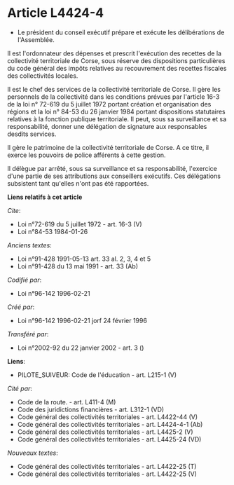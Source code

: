 # Article L4424-4

- Le président du conseil exécutif prépare et exécute les délibérations de l'Assemblée.

Il est l'ordonnateur des dépenses et prescrit l'exécution des recettes de la collectivité territoriale de Corse, sous réserve
des dispositions particulières du code général des impôts relatives au recouvrement des recettes fiscales des collectivités
locales.

Il est le chef des services de la collectivité territoriale de Corse. Il gère les personnels de la collectivité dans les
conditions prévues par l'article 16-3 de la loi n° 72-619 du 5 juillet 1972 portant création et organisation des régions et
la loi n° 84-53 du 26 janvier 1984 portant dispositions statutaires relatives à la fonction publique territoriale. Il peut,
sous sa surveillance et sa responsabilité, donner une délégation de signature aux responsables desdits services.

Il gère le patrimoine de la collectivité territoriale de Corse. A ce titre, il exerce les pouvoirs de police afférents à
cette gestion.

Il délègue par arrêté, sous sa surveillance et sa responsabilité, l'exercice d'une partie de ses attributions aux conseillers
exécutifs. Ces délégations subsistent tant qu'elles n'ont pas été rapportées.

**Liens relatifs à cet article**

_Cite_:

  - Loi n°72-619 du 5 juillet 1972 - art. 16-3 (V)
  - Loi n°84-53 1984-01-26

_Anciens textes_:

  - Loi n°91-428 1991-05-13 art. 33 al. 2, 3, 4 et 5
  - Loi n°91-428 du 13 mai 1991 - art. 33 (Ab)

_Codifié par_:

  - Loi n°96-142 1996-02-21

_Créé par_:

  - Loi n°96-142 1996-02-21 jorf 24 février 1996

_Transféré par_:

  - Loi n°2002-92 du 22 janvier 2002 - art. 3 ()

**Liens**:

  - PILOTE_SUIVEUR: Code de l'éducation - art. L215-1 (V)

_Cité par_:

  - Code de la route. - art. L411-4 (M)
  - Code des juridictions financières - art. L312-1 (VD)
  - Code général des collectivités territoriales - art. L4422-44 (V)
  - Code général des collectivités territoriales - art. L4424-4-1 (Ab)
  - Code général des collectivités territoriales - art. L4425-2 (V)
  - Code général des collectivités territoriales - art. L4425-24 (VD)

_Nouveaux textes_:

  - Code général des collectivités territoriales - art. L4422-25 (T)
  - Code général des collectivités territoriales - art. L4422-25 (V)
